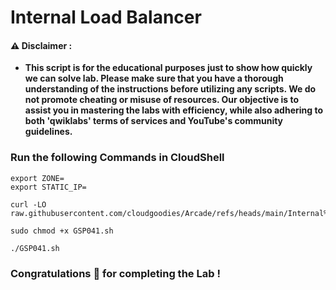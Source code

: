 #  Internal Load Balancer


#### ⚠️ Disclaimer :
- **This script is for the educational purposes just to show how quickly we can solve lab. Please make sure that you have a thorough understanding of the instructions before utilizing any scripts. We do not promote cheating or  misuse of resources. Our objective is to assist you in mastering the labs with efficiency, while also adhering to both 'qwiklabs' terms of services and YouTube's community guidelines.**

### Run the following Commands in CloudShell 

```
export ZONE=
export STATIC_IP=
```

```
curl -LO raw.githubusercontent.com/cloudgoodies/Arcade/refs/heads/main/Internal%20Load%20Balancer/GSP041.sh

sudo chmod +x GSP041.sh

./GSP041.sh
```

### Congratulations 🎉 for completing the Lab !
